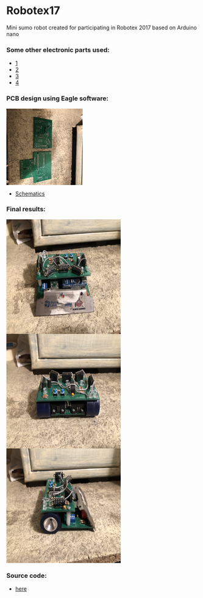 # Robotex17
Mini sumo robot created for participating in Robotex 2017 based on Arduino nano

### Some other electronic parts used:
* [1](https://hobbyking.com/en_us/brushed-motor-15mm-6v-20000kv-w-298-1-ratio-gearbox.html)
* [2](https://www.lemona.lv/?page=item&i_id=27530)
* [3](http://www.digikey.com/product-detail/en/sharp-microelectronics/GP2Y0D340K/425-1810-ND/573101)
* [4](https://www.pololu.com/product/1182)


### PCB design using Eagle software:

<img align="middle" width="200" height="200" alt="" src="./resources/3.JPG">

* [Schematics](./schematics)

### Final results:

<img align="middle" width="300" height="300" alt="" src="./resources/1.JPG">  <img align="middle" width="300" height="300" alt="" src="./resources/2.JPG">  
<img align="middle" width="300" height="300" alt="" src="./resources/4.JPG">  

### Source code:

* [here](./src)

